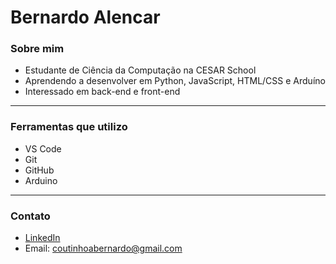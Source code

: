 # Bernardo Alencar

### Sobre mim

- Estudante de Ciência da Computação na CESAR School  
- Aprendendo a desenvolver em Python, JavaScript, HTML/CSS e Arduíno  
- Interessado em back-end e front-end

---

### Ferramentas que utilizo

- VS Code  
- Git  
- GitHub  
- Arduino

---

### Contato

- [LinkedIn](https://www.linkedin.com/in/bernardo-alencar-coutinho)  
- Email: coutinhoabernardo@gmail.com

